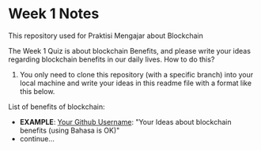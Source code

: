 # Week 1 Notes
This repository used for Praktisi Mengajar about Blockchain

The Week 1 Quiz is about blockchain Benefits, and please write your ideas regarding blockchain benefits in our daily lives. 
How to do this? 
1. You only need to clone this repository (with a specific branch) into your local machine and write your ideas in this readme file with a format like this below.

List of benefits of blockchain:
- **EXAMPLE**: [Your Github Username](https://github.com/aindrajaya): "Your Ideas about blockchain benefits (using Bahasa is OK)"
- continue...
